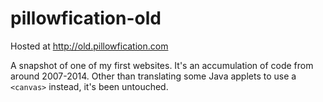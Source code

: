 # pillowfication-old

Hosted at http://old.pillowfication.com

A snapshot of one of my first websites. It's an accumulation of code from around 2007-2014. Other than translating some Java applets to use a `<canvas>` instead, it's been untouched.
